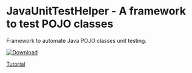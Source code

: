 # JavaUnitTestHelper - A framework to test POJO classes
Framework to automate Java POJO classes unit testing. 

[![Download](https://api.bintray.com/packages/anindyabanerjee12000/PojoTester/pojoclasstester/images/download.svg) ](https://bintray.com/anindyabanerjee12000/PojoTester/pojoclasstester/_latestVersion)

[Tutorial](https://github.com/andysundar/JavaUnitTestHelper/wiki)
